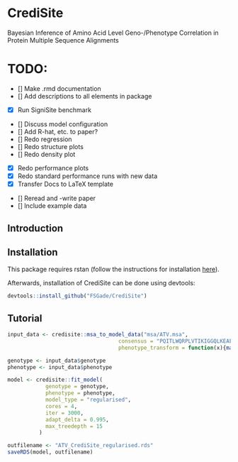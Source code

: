 # CrediSite
Bayesian Inference of Amino Acid Level Geno-/Phenotype Correlation in Protein Multiple Sequence Alignments

# TODO:
- [] Make .rmd documentation
- [] Add descriptions to all elements in package
- [x] Run SigniSite benchmark
- [] Discuss model configuration
- [] Add R-hat, etc. to paper?
- [] Redo regression
- [] Redo structure plots
- [] Redo density plot
- [x] Redo performance plots
- [x] Redo standard performance runs with new data
- [x] Transfer Docs to LaTeX template
- [] Reread and -write paper 
- [] Include example data


## Introduction

## Installation
This package requires rstan (follow the instructions for installation [here](https://github.com/stan-dev/rstan/wiki/RStan-Getting-Started)).

Afterwards, installation of CrediSite can be done using devtools:
``` r
devtools::install_github("FSGade/CrediSite")
```

## Tutorial
``` r
input_data <- credisite::msa_to_model_data("msa/ATV.msa",
                                   consensus = "PQITLWQRPLVTIKIGGQLKEALLDTGADDTVLEEMNLPGRWKPKMIGGIGGFIKVRQYDQILIEICGHKAIGTVLVGPTPVNIIGRNLLTQIGCTLNF",
                                   phenotype_transform = function(x){max(log10(x), -2)})

genotype <- input_data$genotype
phenotype <- input_data$phenotype

model <- credisite::fit_model(
            genotype = genotype,
            phenotype = phenotype,
            model_type = "regularised",
            cores = 4,
            iter = 3000,
            adapt_delta = 0.995,
            max_treedepth = 15
          )

outfilename <- "ATV_CrediSite_regularised.rds"
saveRDS(model, outfilename)
```

